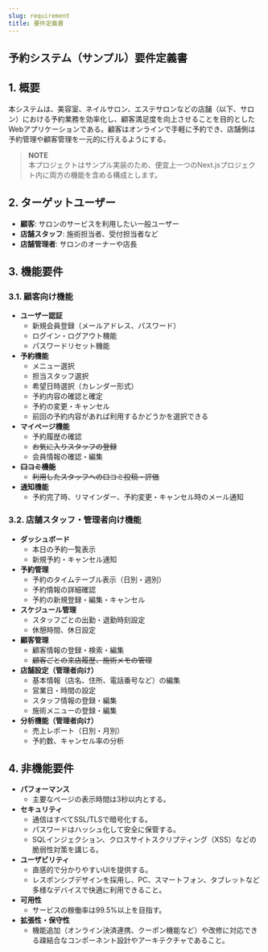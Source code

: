 ```yaml
---
slug: requirement
title: 要件定義書
---
```


## 予約システム（サンプル）要件定義書

## 1. 概要

本システムは、美容室、ネイルサロン、エステサロンなどの店舗（以下、サロン）における予約業務を効率化し、顧客満足度を向上させることを目的としたWebアプリケーションである。顧客はオンラインで手軽に予約でき、店舗側は予約管理や顧客管理を一元的に行えるようにする。

> **NOTE**  
> 本プロジェクトはサンプル実装のため、便宜上一つのNext.jsプロジェクト内に両方の機能を含める構成とします。



## 2. ターゲットユーザー

- **顧客**: サロンのサービスを利用したい一般ユーザー
- **店舗スタッフ**: 施術担当者、受付担当者など
- **店舗管理者**: サロンのオーナーや店長

## 3. 機能要件

### 3.1. 顧客向け機能

- **ユーザー認証**
  - 新規会員登録（メールアドレス、パスワード）
  - ログイン・ログアウト機能
  - パスワードリセット機能
- **予約機能**
  - メニュー選択
  - 担当スタッフ選択
  - 希望日時選択（カレンダー形式）
  - 予約内容の確認と確定
  - 予約の変更・キャンセル
  - 前回の予約内容があれば利用するかどうかを選択できる
- **マイページ機能**
  - 予約履歴の確認
  - ~~お気に入りスタッフの登録~~
  - 会員情報の確認・編集
- ~~**口コミ機能**~~
  - ~~利用したスタッフへの口コミ投稿・評価~~
- **通知機能**
  - 予約完了時、リマインダー、予約変更・キャンセル時のメール通知

### 3.2. 店舗スタッフ・管理者向け機能

- **ダッシュボード**
  - 本日の予約一覧表示
  - 新規予約・キャンセル通知
- **予約管理**
  - 予約のタイムテーブル表示（日別・週別）
  - 予約情報の詳細確認
  - 予約の新規登録・編集・キャンセル
- **スケジュール管理**
  - スタッフごとの出勤・退勤時刻設定
  - 休憩時間、休日設定
- **顧客管理**
  - 顧客情報の登録・検索・編集
  - ~~顧客ごとの来店履歴、施術メモの管理~~
- **店舗設定（管理者向け）**
  - 基本情報（店名、住所、電話番号など）の編集
  - 営業日・時間の設定
  - スタッフ情報の登録・編集
  - 施術メニューの登録・編集
- **分析機能（管理者向け）**
  - 売上レポート（日別・月別）
  - 予約数、キャンセル率の分析

## 4. 非機能要件

- **パフォーマンス**
  - 主要なページの表示時間は3秒以内とする。
- **セキュリティ**
  - 通信はすべてSSL/TLSで暗号化する。
  - パスワードはハッシュ化して安全に保管する。
  - SQLインジェクション、クロスサイトスクリプティング（XSS）などの脆弱性対策を講じる。
- **ユーザビリティ**
  - 直感的で分かりやすいUIを提供する。
  - レスポンシブデザインを採用し、PC、スマートフォン、タブレットなど多様なデバイスで快適に利用できること。
- **可用性**
  - サービスの稼働率は99.5%以上を目指す。
- **拡張性・保守性**
  - 機能追加（オンライン決済連携、クーポン機能など）や改修に対応できる疎結合なコンポーネント設計やアーキテクチャであること。

